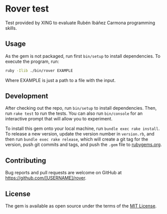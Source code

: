 # Rover test

Test provided by XING to evaluate Rubén Ibáñez Carmona programming skills.

## Usage

As the gem is not packaged, run first `bin/setup` to install dependencies.
To execute the program, run:

```bash
ruby -Ilib ./bin/rover EXAMPLE
```

Where EXAMPLE is just a path to a file with the input.

## Development

After checking out the repo, run `bin/setup` to install dependencies. Then, run `rake test` to run the tests. You can also run `bin/console` for an interactive prompt that will allow you to experiment.

To install this gem onto your local machine, run `bundle exec rake install`. To release a new version, update the version number in `version.rb`, and then run `bundle exec rake release`, which will create a git tag for the version, push git commits and tags, and push the `.gem` file to [rubygems.org](https://rubygems.org).

## Contributing

Bug reports and pull requests are welcome on GitHub at https://github.com/[USERNAME]/rover.

## License

The gem is available as open source under the terms of the [MIT License](http://opensource.org/licenses/MIT).
